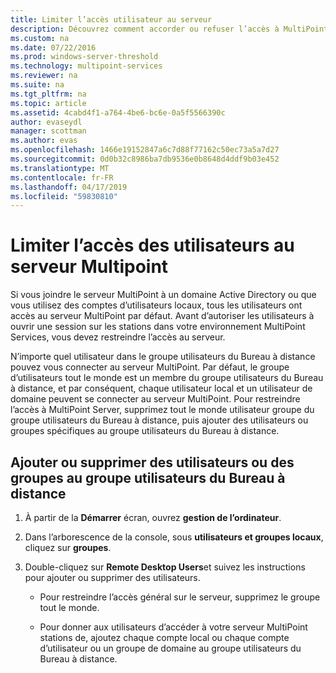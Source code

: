 ```yaml
---
title: Limiter l’accès utilisateur au serveur
description: Découvrez comment accorder ou refuser l’accès à MultiPoint Services pour les utilisateurs et groupes
ms.custom: na
ms.date: 07/22/2016
ms.prod: windows-server-threshold
ms.technology: multipoint-services
ms.reviewer: na
ms.suite: na
ms.tgt_pltfrm: na
ms.topic: article
ms.assetid: 4cabd4f1-a764-4be6-bc6e-0a5f5566390c
author: evaseydl
manager: scottman
ms.author: evas
ms.openlocfilehash: 1466e19152847a6c7d88f77162c50ec73a5a7d27
ms.sourcegitcommit: 0d0b32c8986ba7db9536e0b8648d4ddf9b03e452
ms.translationtype: MT
ms.contentlocale: fr-FR
ms.lasthandoff: 04/17/2019
ms.locfileid: "59830810"
---
```

# <a name="limit-users-access-to-the-multipoint-server"></a>Limiter l’accès des utilisateurs au serveur Multipoint
Si vous joindre le serveur MultiPoint à un domaine Active Directory ou que vous utilisez des comptes d’utilisateurs locaux, tous les utilisateurs ont accès au serveur MultiPoint par défaut. Avant d’autoriser les utilisateurs à ouvrir une session sur les stations dans votre environnement MultiPoint Services, vous devez restreindre l’accès au serveur.  
  
N’importe quel utilisateur dans le groupe utilisateurs du Bureau à distance pouvez vous connecter au serveur MultiPoint. Par défaut, le groupe d’utilisateurs tout le monde est un membre du groupe utilisateurs du Bureau à distance, et par conséquent, chaque utilisateur local et un utilisateur de domaine peuvent se connecter au serveur MultiPoint. Pour restreindre l’accès à MultiPoint Server, supprimez tout le monde utilisateur groupe du groupe utilisateurs du Bureau à distance, puis ajouter des utilisateurs ou groupes spécifiques au groupe utilisateurs du Bureau à distance.  
  
## <a name="add-or-remove-users-or-groups-to-the-remote-desktop-users-group"></a>Ajouter ou supprimer des utilisateurs ou des groupes au groupe utilisateurs du Bureau à distance  
  
1.  À partir de la **Démarrer** écran, ouvrez **gestion de l’ordinateur**.  
  
2.  Dans l’arborescence de la console, sous **utilisateurs et groupes locaux**, cliquez sur **groupes**.  
  
3.  Double-cliquez sur **Remote Desktop Users**et suivez les instructions pour ajouter ou supprimer des utilisateurs.  
  
    -   Pour restreindre l’accès général sur le serveur, supprimez le groupe tout le monde.  
  
    -   Pour donner aux utilisateurs d’accéder à votre serveur MultiPoint stations de, ajoutez chaque compte local ou chaque compte d’utilisateur ou un groupe de domaine au groupe utilisateurs du Bureau à distance.  